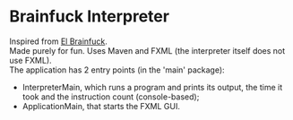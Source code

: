 # Brainfuck Interpreter
Inspired from <a href="https://copy.sh/brainfuck">El Brainfuck</a>.
<br>
Made purely for fun. Uses Maven and FXML (the interpreter itself does not use FXML).
<br>
The application has 2 entry points (in the 'main' package):
 - InterpreterMain, which runs a program and prints its output, the time it took and the instruction count (console-based);
 - ApplicationMain, that starts the FXML GUI.
